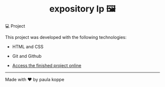 <h1 align="center"> expository lp 🖼  </h1>

💻 Project

This project was developed with the following technologies:

- HTML and CSS
- Git and Github

- [Access the finished project online](https://paulakoppe.github.io/expository/)

---
Made with ♥ by paula koppe



